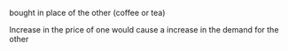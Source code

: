 bought in place of the other (coffee or tea)
 
Increase in the price of one would cause a increase in the demand for the other
